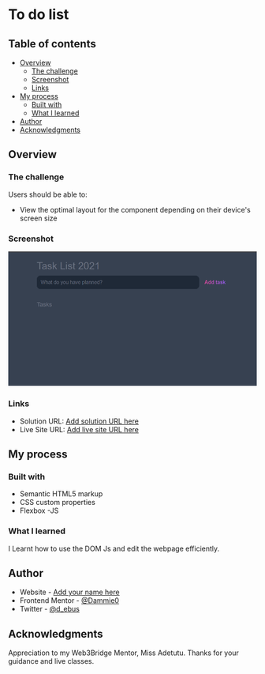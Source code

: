 # To do list


## Table of contents

- [Overview](#overview)
  - [The challenge](#the-challenge)
  - [Screenshot](#screenshot)
  - [Links](#links)
- [My process](#my-process)
  - [Built with](#built-with)
  - [What I learned](#what-i-learned)
- [Author](#author)
- [Acknowledgments](#acknowledgments)


## Overview

### The challenge

Users should be able to:

- View the optimal layout for the component depending on their device's screen size

### Screenshot

![](./to%20do.png)


### Links

- Solution URL: [Add solution URL here](https://your-solution-url.com)
- Live Site URL: [Add live site URL here](https://your-live-site-url.com)

## My process

### Built with

- Semantic HTML5 markup
- CSS custom properties
- Flexbox
-JS

### What I learned
I Learnt how to use the DOM Js and edit the webpage efficiently.


## Author

- Website - [Add your name here](https://www.your-site.com)
- Frontend Mentor - [@Dammie0](https://www.frontendmentor.io/profile/yourusername)
- Twitter - [@d_ebus](https://www.twitter.com/yourusername)

## Acknowledgments
Appreciation to my Web3Bridge Mentor, Miss Adetutu. Thanks for your guidance and live classes.
